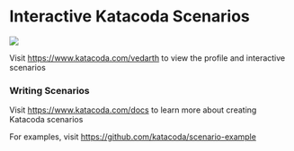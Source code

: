 # Interactive Katacoda Scenarios

[![](http://shields.katacoda.com/katacoda/vedarth/count.svg)](https://www.katacoda.com/vedarth "Get your profile on Katacoda.com")

Visit https://www.katacoda.com/vedarth to view the profile and interactive scenarios

### Writing Scenarios
Visit https://www.katacoda.com/docs to learn more about creating Katacoda scenarios

For examples, visit https://github.com/katacoda/scenario-example
